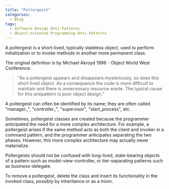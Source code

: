 ```yaml
---
title: "Poltergeist"
categories:
  - Blog
tags:
  - Software Design Anti-Patterns
  - Object-oriented Programming Anti-Patterns
---
```


A poltergeist  is a short-lived, typically stateless object, used to perform initialization or to invoke methods in another more permanent class. 

The original definition is by Michael Akroyd 1996 - Object World West Conference:

>"As a poltergeist appears and disappears mysteriously, so does this short lived object. As a consequence the code is more difficult to maintain and there is unnecessary resource waste. The typical cause for this antipattern is poor object design."

A poltergeist can often be identified by its name; they are often called "manager_", "controller_", "supervisor", "start_process", etc.

Sometimes, poltergeist classes are created because the programmer anticipated the need for a more complex architecture. For example, a poltergeist arises if the same method acts as both the client and invoker in a command pattern, and the programmer anticipates separating the two phases. However, this more complex architecture may actually never materialize.

Poltergeists should not be confused with long-lived, state-bearing objects of a pattern such as model-view-controller, or tier-separating patterns such as business-delegate.

To remove a poltergeist, delete the class and insert its functionality in the invoked class, possibly by inheritance or as a mixin.  